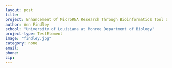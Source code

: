 ```yaml
---
layout: post
title:
project: Enhancement Of MicroRNA Research Through Bioinformatics Tool Development
author: Ann Findley
school: "University of Louisiana at Monroe Department of Biology"
project-type: TestElement
image: "findley.jpg"
category: none
email:
phone:
zip:
---
```

